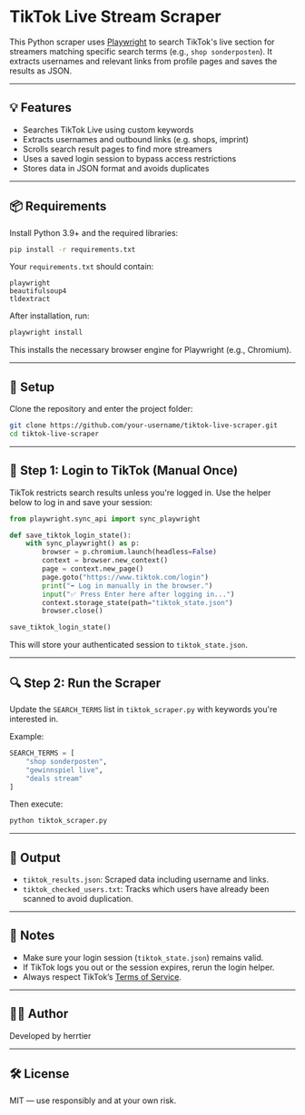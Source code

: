 # TikTok Live Stream Scraper

This Python scraper uses [Playwright](https://playwright.dev/python/) to search TikTok's live section for streamers matching specific search terms (e.g., `shop sonderposten`). It extracts usernames and relevant links from profile pages and saves the results as JSON.

---

## 💡 Features

- Searches TikTok Live using custom keywords
- Extracts usernames and outbound links (e.g. shops, imprint)
- Scrolls search result pages to find more streamers
- Uses a saved login session to bypass access restrictions
- Stores data in JSON format and avoids duplicates

---

## 📦 Requirements

Install Python 3.9+ and the required libraries:

```bash
pip install -r requirements.txt
```

Your `requirements.txt` should contain:

```
playwright
beautifulsoup4
tldextract
```

After installation, run:

```bash
playwright install
```

This installs the necessary browser engine for Playwright (e.g., Chromium).

---

## 🚀 Setup

Clone the repository and enter the project folder:

```bash
git clone https://github.com/your-username/tiktok-live-scraper.git
cd tiktok-live-scraper
```

---

## 🔐 Step 1: Login to TikTok (Manual Once)

TikTok restricts search results unless you're logged in. Use the helper below to log in and save your session:

```python
from playwright.sync_api import sync_playwright

def save_tiktok_login_state():
    with sync_playwright() as p:
        browser = p.chromium.launch(headless=False)
        context = browser.new_context()
        page = context.new_page()
        page.goto("https://www.tiktok.com/login")
        print("➡ Log in manually in the browser.")
        input("✅ Press Enter here after logging in...")
        context.storage_state(path="tiktok_state.json")
        browser.close()

save_tiktok_login_state()
```

This will store your authenticated session to `tiktok_state.json`.

---

## 🔍 Step 2: Run the Scraper

Update the `SEARCH_TERMS` list in `tiktok_scraper.py` with keywords you're interested in.

Example:

```python
SEARCH_TERMS = [
    "shop sonderposten",
    "gewinnspiel live",
    "deals stream"
]
```

Then execute:

```bash
python tiktok_scraper.py
```

---

## 📁 Output

- `tiktok_results.json`: Scraped data including username and links.
- `tiktok_checked_users.txt`: Tracks which users have already been scanned to avoid duplication.

---

## 📌 Notes

- Make sure your login session (`tiktok_state.json`) remains valid.
- If TikTok logs you out or the session expires, rerun the login helper.
- Always respect TikTok’s [Terms of Service](https://www.tiktok.com/legal/terms-of-service?lang=en).

---

## 🧑‍💻 Author

Developed by herrtier

---

## 🛠️ License

MIT — use responsibly and at your own risk.
